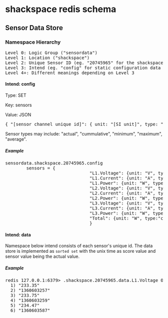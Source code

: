 # shackspace redis schema
## Sensor Data Store
### Namespace Hierarchy
<pre>
Level 0: Logic Group ("sensordata")
Level 1: Location ("shackspace")
Level 2: Unique Sensor ID (eg. "20745965" for the shackspace mains power meter)
Level 3: Intend (eg. "config" for static configuration data or "data" for recorded data)
Level 4+: Different meanings depending on Level 3
</pre>

#### Intend: config
Type: SET

Key: sensors

Value: JSON

<pre>{ "[sensor channel unique id]": { unit: "[SI unit]", type: "[sensor type]" }</pre>

Sensor types may include: "actual", "cummulative", "minimum", "maximum", "average".

##### Example
<pre>
sensordata.shackspace.20745965.config
		sensors = {
								"L1.Voltage": {unit: "V", type:"actual" },
								"L1.Current": {unit: "A", type:"actual" },
								"L1.Power": {unit: "W", type:"actual" },
								"L2.Voltage": {unit: "V", type:"actual" },
								"L2.Current": {unit: "A", type:"actual" },
								"L2.Power": {unit: "W", type:"actual" },
								"L3.Voltage": {unit: "V", type:"actual" },
								"L3.Current": {unit: "A", type:"actual" },
								"L3.Power": {unit: "W", type:"actual" },
								"Total": {unit: "W", type:"cummulative"}
								}
</pre>

#### Intend: data
Namespace below intend consists of each sensor's unique id.
The data store is implemented as `sorted set` with the unix time as score value and sensor value being the actual value.

##### Example
<pre>redis 127.0.0.1:6379> .shackspace.20745965.data.L1.Voltage 0 -1 withscores
  1) "233.35"
  2) "1360603257"
  3) "233.75"
  4) "1360603259"
  5) "234.47"
  6) "1360603587"</pre>

